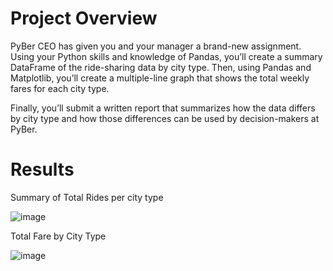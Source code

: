 # Project Overview
PyBer CEO has given you and your manager a brand-new assignment. Using your Python skills and knowledge of Pandas, you’ll create a summary DataFrame of the ride-sharing data by city type. Then, using Pandas and Matplotlib, you’ll create a multiple-line graph that shows the total weekly fares for each city type.

Finally, you’ll submit a written report that summarizes how the data differs by city type and how those differences can be used by decision-makers at PyBer.

# Results
Summary of Total Rides per city type 

![image](https://user-images.githubusercontent.com/96134924/168345629-7522470d-a1fb-4650-ae4e-bbf321051bad.png)

Total Fare by City Type

![image](https://user-images.githubusercontent.com/96134924/168345847-20f3d231-e119-4a34-b02b-7df3fb7c66e6.png)
